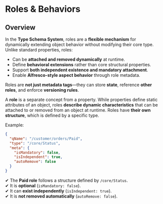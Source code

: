 # Roles & Behaviors

## Overview

In the **Type Schema System**, roles are a **flexible mechanism** for dynamically extending object behavior without modifying their core type. Unlike standard properties, roles:
- Can be **attached and removed dynamically** at runtime.
- Define **behavioral extensions** rather than core structural properties.
- Support **both independent existence and mandatory attachment**.
- Enable **Alfresco-style aspect behavior** through role metadata.

Roles are **not just metadata tags**—they can store **state**, reference **other roles**, and enforce **versioning rules**.

A **role** is a separate concept from a property. While properties define static attributes of an object, roles **describe dynamic characteristics** that can be attached to or removed from an object at runtime. Roles have **their own structure**, which is defined by a specific type.

Example:
```json
{
  "qName": "/customer/orders/Paid",
  "type": "/core/Status",
  "meta": {
    "isMandatory": false,
    "isIndependent": true,
    "autoRemove": false
  }
}
```
✔ The **Paid role** follows a structure defined by `/core/Status`.  
✔ It is **optional** (`isMandatory: false`).  
✔ It can **exist independently** (`isIndependent: true`).  
✔ It is **not removed automatically** (`autoRemove: false`).  